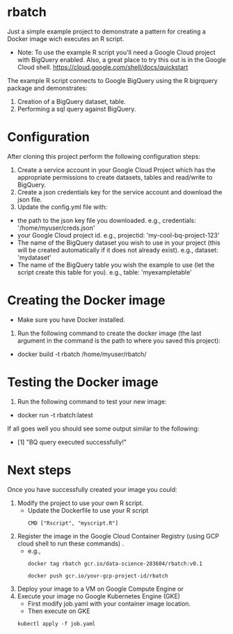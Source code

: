 # rbatch

Just a simple example project to demonstrate a pattern for creating a Docker image wich executes an R script.

- Note: To use the example R script you'll need a Google Cloud project with BigQuery enabled. Also, a great place to try this out is in the Google Cloud shell. https://cloud.google.com/shell/docs/quickstart

The example R script connects to Google BigQuery using the R bigrquery package and demonstrates:
1. Creation of a BigQuery dataset, table.
2. Performing a sql query against BigQuery.

# Configuration

After cloning this project perform the following configuration steps:
1. Create a service account in your Google Cloud Project which has the appropriate permissions to create datasets, tables and read/write to BigQuery.
2. Create a json credentials key for the service account and download the json file.
3. Update the config.yml file with:
- the path to the json key file you downloaded. e.g., credentials: '/home/myuser/creds.json'  
- your Google Cloud project id. e.g., projectid: 'my-cool-bq-project-123'
- The name of the BigQuery dataset you wish to use in your project (this will be created automatically if it does not already exist). e.g., dataset: 'mydataset'
- The name of the BigQuery table you wish the example to use (let the script create this table for you). e.g., table: 'myexampletable'

# Creating the Docker image
* Make sure you have Docker installed.

1. Run the following command to create the docker image (the last argument in the command is the path to where you saved this project):
- docker build -t rbatch /home/myuser/rbatch/

# Testing the Docker image
1. Run the following command to test your new image:
- docker run -t rbatch:latest

If all goes well you should see some output similar to the following:
 - [1] "BQ query executed successfully!"

# Next steps
Once you have successfully created your image you could:
1. Modify the project to use your own R script.
    - Update the Dockerfile to use your R script 
        ```
        CMD ["Rscript", "myscript.R"]
        ```
2. Register the image in the Google Cloud Container Registry (using GCP cloud shell to run these commands) .
    - e.g.,
        ```
        docker tag rbatch gcr.io/data-science-283604/rbatch:v0.1
        ```
        ```
        docker push gcr.io/your-gcp-project-id/rbatch
        ```
3. Deploy your image to a VM on Google Compute Engine or
4. Execute your image no Google Kubernetes Engine (GKE)
    - First modify job.yaml with your container image location.
    - Then execute on GKE
    ```
    kubectl apply -f job.yaml
    ```
